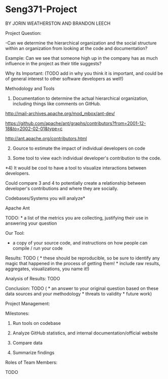 
      

        



# Seng371-Project

 BY JORIN WEATHERSTON AND BRANDON LEECH

Project Question:

-Can we determine the hierarchical organization and the social structure within an organization from looking at the code and documentation?

Example: Can we see that someone high up in the company has as much influence in the project as their title suggests? 

Why its Important: (TODO add in why you think it is important, and could be of general interest to other software developers as well!)




Methodology and Tools

1) Documentation to determine the actual hierarchical organization, including things like comments on GitHub.

http://mail-archives.apache.org/mod_mbox/ant-dev/

https://github.com/apache/ant/graphs/contributors?from=2001-12-18&to=2002-02-01&type=c

http://ant.apache.org/contributors.html


2) Gource to estimate the impact of individual developers on code 

3) Some tool to view each individual developer's contribution to the code. 

*4) It would be cool to have a tool to visualize interactions between developers.

Could compare 3 and 4 to potentially create a relationship between developer's contributions and where they are socially.



Codebases/Systems you will analyze*

Apache Ant


TODO: * a list of the metrics you are collecting, justifying their use in
answering your question


Our Tool:
* a copy of your source code, and instructions on how people can compile
/ run your code


Results: TODO ( * these should be reproducible, so be sure to identify any magic that happened in the process of getting them!  * include raw results, aggregates, visualizations, you name it!)


Analysis of Results: TODO


Conclusion: TODO (   * an answer to your original question based on these data sources and your methodology * threats to validity * future work)


Project Management:


Milestones:

1) Run tools on codebase

2) Analyze GitHub statistics, and internal documentation/official website

3) Compare data

4) Summarize findings


Roles of Team Members:

TODO
